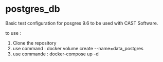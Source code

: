 # postgres_db

Basic test configuration for posgres 9.6 to be used with CAST Software.

to use :
1. Clone the repository
2. use command : 
    docker volume create --name=data_postgres
3. use commande :
    docker-compose up -d
